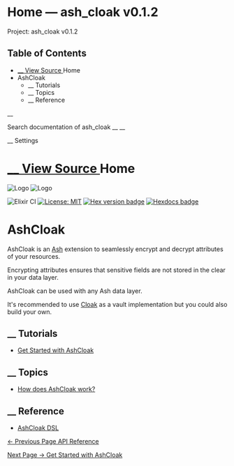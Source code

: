 # Home — ash_cloak v0.1.2

Project: ash_cloak v0.1.2

## Table of Contents

- [ __ View Source ](external_link) Home
- AshCloak
  - __ Tutorials
  - __ Topics
  - __ Reference

__

Search documentation of ash_cloak __ __

__ Settings

#  [ __ View Source ](external_link) Home

![Logo](external_link) ![Logo](external_link)

![Elixir CI](external_link) [![License: MIT](external_link)](https://opensource.org/licenses/MIT) [![Hex version badge](external_link)](https://hex.pm/packages/ash_cloak) [![Hexdocs badge](external_link)](https://hexdocs.pm/ash_cloak)

# AshCloak

AshCloak is an [Ash](external_link) extension to seamlessly encrypt and decrypt attributes of your resources. 

Encrypting attributes ensures that sensitive fields are not stored in the clear in your data layer.

AshCloak can be used with any Ash data layer.

It's recommended to use [Cloak](external_link) as a vault implementation but you could also build your own.

##  __ Tutorials

  * [Get Started with AshCloak](external_link)



##  __ Topics

  * [How does AshCloak work?](external_link)



##  __ Reference

  * [AshCloak DSL](external_link)



[ ← Previous Page  API Reference  ](external_link)

[ Next Page →  Get Started with AshCloak  ](external_link)
